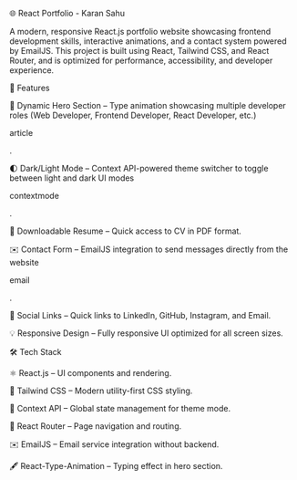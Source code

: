 🌐 React Portfolio - Karan Sahu

A modern, responsive React.js portfolio website showcasing frontend development skills, interactive animations, and a contact system powered by EmailJS. This project is built using React, Tailwind CSS, and React Router, and is optimized for performance, accessibility, and developer experience.

🚀 Features

🎨 Dynamic Hero Section – Type animation showcasing multiple developer roles (Web Developer, Frontend Developer, React Developer, etc.)

article

.

🌓 Dark/Light Mode – Context API-powered theme switcher to toggle between light and dark UI modes

contextmode

.

📄 Downloadable Resume – Quick access to CV in PDF format.

✉️ Contact Form – EmailJS integration to send messages directly from the website

email

.

🔗 Social Links – Quick links to LinkedIn, GitHub, Instagram, and Email.

💡 Responsive Design – Fully responsive UI optimized for all screen sizes.

🛠️ Tech Stack

⚛️ React.js – UI components and rendering.

🎨 Tailwind CSS – Modern utility-first CSS styling.

🧠 Context API – Global state management for theme mode.

🔁 React Router – Page navigation and routing.

✉️ EmailJS – Email service integration without backend.

🖋️ React-Type-Animation – Typing effect in hero section.
